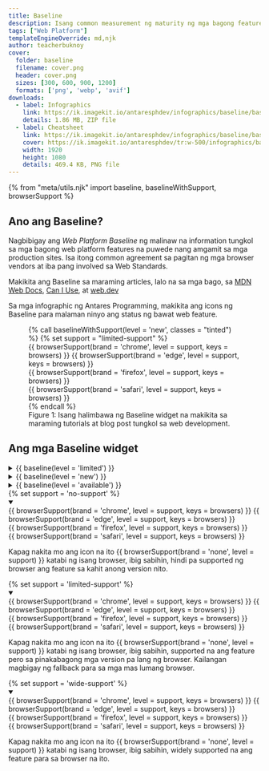 ```yaml
---
title: Baseline
description: Isang common measurement ng maturity ng mga bagong feature sa web platform.
tags: ["Web Platform"]
templateEngineOverride: md,njk
author: teacherbuknoy
cover:
  folder: baseline
  filename: cover.png
  header: cover.png
  sizes: [300, 600, 900, 1200]
  formats: ['png', 'webp', 'avif']
downloads:
  - label: Infographics
    link: https://ik.imagekit.io/antaresphdev/infographics/baseline/baseline.zip
    details: 1.86 MB, ZIP file
  - label: Cheatsheet
    link: https://ik.imagekit.io/antaresphdev/infographics/baseline/baseline.png
    cover: https://ik.imagekit.io/antaresphdev/tr:w-500/infographics/baseline/baseline.png
    width: 1920
    height: 1080
    details: 469.4 KB, PNG file
---
```

{% from "meta/utils.njk" import baseline, baselineWithSupport, browserSupport %}

## Ano ang Baseline?

Nagbibigay ang <dfn class="weight--bold">Web Platform Baseline</dfn> ng malinaw na information tungkol sa mga bagong web platform features na puwede nang amgamit sa mga production sites. Isa itong common agreement sa pagitan ng mga browser vendors at iba pang involved sa Web Standards.

Makikita ang Baseline sa maraming articles, lalo na sa mga bago, sa [MDN Web Docs](https://developer.mozilla.org), [Can I Use](https://caniuse.com), at [web.dev](https://web.dev)

Sa mga infographic ng Antares Programming, makikita ang icons ng Baseline para malaman ninyo ang status ng bawat web feature.

<figure>
  <div class="object">
    {% call baselineWithSupport(level = 'new', classes = "tinted") %}
      {% set support = "limited-support" %}
      <div class="support-indicator">
        {{ browserSupport(brand = 'chrome', level = support, keys = browsers) }}
        {{ browserSupport(brand = 'edge', level = support, keys = browsers) }}
      </div>
      <div class="support-indicator">
        {{ browserSupport(brand = 'firefox', level = support, keys = browsers) }}
      </div>
      <div class="support-indicator">
        {{ browserSupport(brand = 'safari', level = support, keys = browsers) }}
      </div>
    {% endcall %}
  </div>
  <figcaption>Figure 1: Isang halimbawa ng Baseline widget na makikita sa maraming tutorials at blog post tungkol sa web development.</figcaption>
</figure>

## Ang mga Baseline widget

<div>
  <details class="disclosure">
    <summary class="disclosure__notice padding-block--none padding-inline-start--none">
      {{ baseline(level = 'limited') }}
    </summary>
    <div class="disclosure__body">
      <p>Kapag <dfn class="weight--bold">Limited Availability</dfn> ang isang feature, ibig sabihin, hindi pa ito supported sa pinakagamitíng mga browser. hindi pa ito gagana sa maraming devices</p>
    </div>
  </details>
  <details class="disclosure">
    <summary class="disclosure__notice padding-block--none padding-inline-start--none">
      {{ baseline(level = 'new') }}
    </summary>
    <div class="disclosure__body">
      <p>Kapag <dfn class="weight--bold">Newly Available</dfn> ang isang feature, simula sa naka-indicate na taon, gumagana na ang feature na ito sa lahat ng latest devices at web browser versions</p>
      <p>Kapag Newly Available na ang feature, puwede mo na itong aralin at gamitin sa mga website, pero kailangan mong maglagay ng fallback para sa mga mas lumang browser.</p>
    </div>
  </details>
  <details class="disclosure">
    <summary class="disclosure__notice padding-block--none padding-inline-start--none">
      {{ baseline(level = 'available') }}
    </summary>
    <div class="disclosure__body">
      <p>Kapag <dfn class="weight--bold">Widely Available</dfn> ang isang feature, gumagana ang feature na ito sa maraming browsers at devices. Nagiging Widely Available ang isang feature kapag 30 months na ito sa Newly Available status.</p>
      <p>Kapag Widely Available na ang isang fdeature, puwede mo na itong gamitin sa mga production-level na apps at websites.</p>  
    </div>
  </details>
</div>

<div class="margin-block-start--l">
  {% set support = 'no-support' %}
  <details class="disclosure" open>
    <summary class="disclosure__notice padding-block--none padding-inline-start--none">
      <div class="baseline">
        <div class="browsers">
          <div class="support-indicator">
            {{ browserSupport(brand = 'chrome', level = support, keys = browsers) }}
            {{ browserSupport(brand = 'edge', level = support, keys = browsers) }}
          </div>
          <div class="support-indicator">
            {{ browserSupport(brand = 'firefox', level = support, keys = browsers) }}
          </div>
          <div class="support-indicator">
            {{ browserSupport(brand = 'safari', level = support, keys = browsers) }}
          </div>
        </div>
      </div>
    </summary>
    <div class="disclosure__body">
      <p>Kapag nakita mo ang icon na ito <span class="support-indicator">{{ browserSupport(brand = 'none', level = support) }}</span> katabi ng isang browser, ibig sabihin, hindi pa supported ng browser ang feature sa kahit anong version nito.</p>
    </div>
  </details>
  {% set support = 'limited-support' %}
  <details class="disclosure" open>
    <summary class="disclosure__notice padding-block--none padding-inline-start--none">
      <div class="baseline">
        <div class="browsers">
          <div class="support-indicator">
            {{ browserSupport(brand = 'chrome', level = support, keys = browsers) }}
            {{ browserSupport(brand = 'edge', level = support, keys = browsers) }}
          </div>
          <div class="support-indicator">
            {{ browserSupport(brand = 'firefox', level = support, keys = browsers) }}
          </div>
          <div class="support-indicator">
            {{ browserSupport(brand = 'safari', level = support, keys = browsers) }}
          </div>
        </div>
      </div>
    </summary>
    <div class="disclosure__body">
      <p>Kapag nakita mo ang icon na ito <span class="support-indicator">{{ browserSupport(brand = 'none', level = support) }}</span> katabi ng isang browser, ibig sabihin, supported na ang feature pero sa pinakabagong mga version pa lang ng browser. Kailangan magbigay ng fallback para sa mga mas lumang browser.</p>
    </div>
  </details>
  {% set support = 'wide-support' %}
  <details class="disclosure" open>
    <summary class="disclosure__notice padding-block--none padding-inline-start--none">
      <div class="baseline">
        <div class="browsers">
          <div class="support-indicator">
            {{ browserSupport(brand = 'chrome', level = support, keys = browsers) }}
            {{ browserSupport(brand = 'edge', level = support, keys = browsers) }}
          </div>
          <div class="support-indicator">
            {{ browserSupport(brand = 'firefox', level = support, keys = browsers) }}
          </div>
          <div class="support-indicator">
            {{ browserSupport(brand = 'safari', level = support, keys = browsers) }}
          </div>
        </div>
      </div>
    </summary>
    <div class="disclosure__body">
      <p>Kapag nakita mo ang icon na ito <span class="support-indicator">{{ browserSupport(brand = 'none', level = support) }}</span> katabi ng isang browser, ibig sabihin, widely supported na ang feature para sa browser na ito.</p>
    </div>
  </details>
</div>